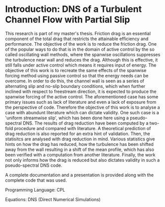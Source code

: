 # Introduction: DNS of a Turbulent Channel Flow with Partial Slip

This research is part of my master's thesis. Friction drag is an essential component of the total drag that restricts the attainable efficiency and performance. The objective of the work is to reduce the friction drag. One of the popular ways to do that is in the domain of active control by the so called oscillating wall methods, where the spanwise oscillations suppresses the turbulence near wall and reduces the drag. Although this is effective, it still falls under active control which means it requires input of energy. The objective of this work is to recreate the same effects of the spanwise forcing method using passive control so that the energy needs can be overcome. In order to do this, the channel wall is seen as a series of alternating slip and no-slip boundary conditions, which when further inclined with respect to freestream direction, it is expected to produce the spanwise forcing of the active control. The aforementioned case has some primary issues such as lack of literature and even a lack of exposure from the perspective of code. Therefore the objective of this work is to analyse a case with abundunt literature which can dictate validity. One such case is a 'uniform streamwise slip', which has been done here using a pseudo-spectral DNS. The results of drag reduction have been computed by a two-fold procedure and compared with literature. A theoretical prediction of drag reduction is also reported for an extra hint of validation. Then, the statisitcs are analysed with drag reduction in mind. Various statistics give hints on how the drag has reduced, how the turbulence has been shifted away from the wall resulting in a shift of the mean profile, which has also been verified with a computation from another literature. Finally, the work not only informs how the drag is reduced but also dictates validity in such a pseudo-spectral DNS code. 

A complete documentation and a presentation is provided along with the complete code that was used.

Programming Language: CPL

Equations: DNS (Direct Numerical Simulations)
